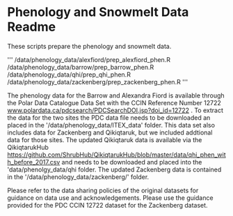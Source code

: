# Phenology and Snowmelt Data Readme

These scripts prepare the phenology and snowmelt data.

'''
/data/phenology_data/alexfiord/prep_alexfiord_phen.R
/data/phenology_data/barrow/prep_barrow_phen.R
/data/phenology_data/qhi/prep_qhi_phen.R
/data/phenology_data/zackenberg/prep_zackenberg_phen.R
'''

The phenology data for the Barrow and Alexandra Fiord is available through the Polar Data Catalogue Data Set with the CCIN Reference Number 12722 www.polardata.ca/pdcsearch/PDCSearchDOI.jsp?doi_id=12722 . To extract the data for the two sites the PDC data file needs to be downloaded an placed in the '/data/phenology_data/ITEX_data' folder. This data set also includes data for Zackenberg and Qikiqtaruk, but we included addtional data for those sites. The updated Qikiqtaruk data is available via the QikiqtarukHub https://github.com/ShrubHub/QikiqtarukHub/blob/master/data/qhi_phen_with_before_2017.csv and needs to be downloaded and placed into the 'data/phenolgy_data/qhi folder. The updated Zackenberg data is contained in the '/data/phenology_data/zackenberg/' folder. 

Please refer to the data sharing policies of the original datasets for guidance on data use and acknowledgements. Please use the guidance provided for the PDC CCIN 12722 dataset for the Zackenberg dataset. 
